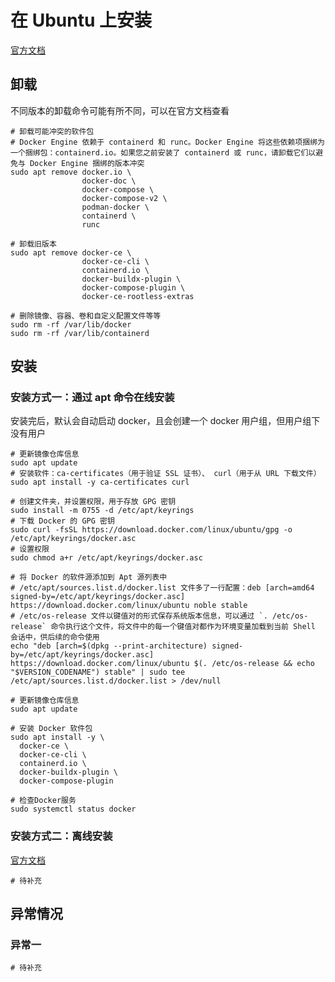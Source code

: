 # 在 Ubuntu 上安装

[官方文档](https://docs.docker.com/engine/install/ubuntu/)

## 卸载

不同版本的卸载命令可能有所不同，可以在官方文档查看

```shell
# 卸载可能冲突的软件包
# Docker Engine 依赖于 containerd 和 runc。Docker Engine 将这些依赖项捆绑为一个捆绑包：containerd.io。如果您之前安装了 containerd 或 runc，请卸载它们以避免与 Docker Engine 捆绑的版本冲突
sudo apt remove docker.io \
                docker-doc \
                docker-compose \
                docker-compose-v2 \
                podman-docker \
                containerd \
                runc

# 卸载旧版本
sudo apt remove docker-ce \
                docker-ce-cli \
                containerd.io \
                docker-buildx-plugin \
                docker-compose-plugin \
                docker-ce-rootless-extras

# 删除镜像、容器、卷和自定义配置文件等等
sudo rm -rf /var/lib/docker
sudo rm -rf /var/lib/containerd
```

## 安装 

### 安装方式一：通过 apt 命令在线安装

安装完后，默认会自动启动 docker，且会创建一个 docker 用户组，但用户组下没有用户

```shell
# 更新镜像仓库信息
sudo apt update
# 安装软件：ca-certificates（用于验证 SSL 证书）、 curl（用于从 URL 下载文件）
sudo apt install -y ca-certificates curl

# 创建文件夹，并设置权限，用于存放 GPG 密钥
sudo install -m 0755 -d /etc/apt/keyrings
# 下载 Docker 的 GPG 密钥
sudo curl -fsSL https://download.docker.com/linux/ubuntu/gpg -o /etc/apt/keyrings/docker.asc
# 设置权限
sudo chmod a+r /etc/apt/keyrings/docker.asc

# 将 Docker 的软件源添加到 Apt 源列表中
# /etc/apt/sources.list.d/docker.list 文件多了一行配置：deb [arch=amd64 signed-by=/etc/apt/keyrings/docker.asc] https://download.docker.com/linux/ubuntu noble stable
# /etc/os-release 文件以键值对的形式保存系统版本信息，可以通过 `. /etc/os-release` 命令执行这个文件，将文件中的每一个键值对都作为环境变量加载到当前 Shell 会话中，供后续的命令使用
echo "deb [arch=$(dpkg --print-architecture) signed-by=/etc/apt/keyrings/docker.asc] https://download.docker.com/linux/ubuntu $(. /etc/os-release && echo "$VERSION_CODENAME") stable" | sudo tee /etc/apt/sources.list.d/docker.list > /dev/null

# 更新镜像仓库信息
sudo apt update

# 安装 Docker 软件包
sudo apt install -y \
  docker-ce \
  docker-ce-cli \
  containerd.io \
  docker-buildx-plugin \
  docker-compose-plugin

# 检查Docker服务
sudo systemctl status docker
```

### 安装方式二：离线安装

[官方文档](https://docs.docker.com/engine/install/ubuntu/#install-from-a-package)

```shell
# 待补充
```

## 异常情况

### 异常一

```shell
# 待补充
```